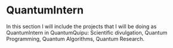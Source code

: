 # QuantumIntern
In this section I will include the projects that I will be doing as 
QuantumIntern in QuantumQuipu: Scientific divulgation, Quantum Programming, 
Quantum Algorithms, Quantum Research.

